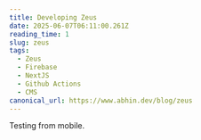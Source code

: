 ```yaml
---
title: Developing Zeus
date: 2025-06-07T06:11:00.261Z
reading_time: 1
slug: zeus
tags:
  - Zeus
  - Firebase
  - NextJS
  - Github Actions
  - CMS
canonical_url: https://www.abhin.dev/blog/zeus
---
```



Testing from mobile.